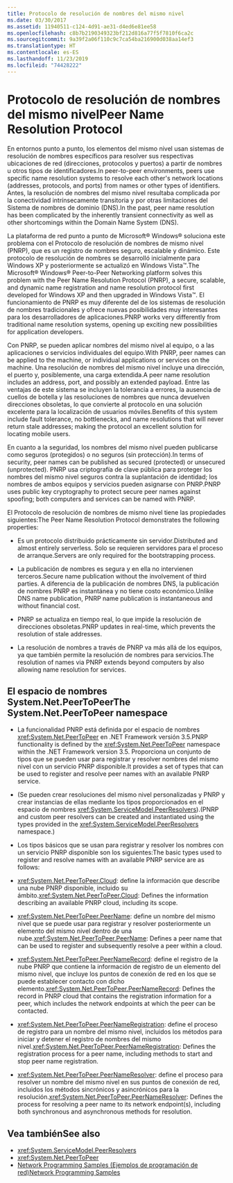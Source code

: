```yaml
---
title: Protocolo de resolución de nombres del mismo nivel
ms.date: 03/30/2017
ms.assetid: 11940511-c124-4d91-ae31-d4ed6e81ee58
ms.openlocfilehash: c8b7b2190349323bf212d816a77f5f7810f6ca2c
ms.sourcegitcommit: 9a39f2a06f110c9c7ca54ba216900d038aa14ef3
ms.translationtype: HT
ms.contentlocale: es-ES
ms.lasthandoff: 11/23/2019
ms.locfileid: "74428222"
---
```

# <a name="peer-name-resolution-protocol"></a><span data-ttu-id="2ec48-102">Protocolo de resolución de nombres del mismo nivel</span><span class="sxs-lookup"><span data-stu-id="2ec48-102">Peer Name Resolution Protocol</span></span>
<span data-ttu-id="2ec48-103">En entornos punto a punto, los elementos del mismo nivel usan sistemas de resolución de nombres específicos para resolver sus respectivas ubicaciones de red (direcciones, protocolos y puertos) a partir de nombres u otros tipos de identificadores.</span><span class="sxs-lookup"><span data-stu-id="2ec48-103">In peer-to-peer environments, peers use specific name resolution systems to resolve each other's network locations (addresses, protocols, and ports) from names or other types of identifiers.</span></span> <span data-ttu-id="2ec48-104">Antes, la resolución de nombres del mismo nivel resultaba complicada por la conectividad intrínsecamente transitoria y por otras limitaciones del Sistema de nombres de dominio (DNS).</span><span class="sxs-lookup"><span data-stu-id="2ec48-104">In the past, peer name resolution has been complicated by the inherently transient connectivity as well as other shortcomings within the Domain Name System (DNS).</span></span>  
  
 <span data-ttu-id="2ec48-105">La plataforma de red punto a punto de Microsoft® Windows® soluciona este problema con el Protocolo de resolución de nombres de mismo nivel (PNRP), que es un registro de nombres seguro, escalable y dinámico. Este protocolo de resolución de nombres se desarrolló inicialmente para Windows XP y posteriormente se actualizó en Windows Vista™.</span><span class="sxs-lookup"><span data-stu-id="2ec48-105">The Microsoft® Windows® Peer-to-Peer Networking platform solves this problem with the Peer Name Resolution Protocol (PNRP), a secure, scalable, and dynamic name registration and name resolution protocol first developed for Windows XP and then upgraded in Windows Vista™.</span></span> <span data-ttu-id="2ec48-106">El funcionamiento de PNRP es muy diferente del de los sistemas de resolución de nombres tradicionales y ofrece nuevas posibilidades muy interesantes para los desarrolladores de aplicaciones.</span><span class="sxs-lookup"><span data-stu-id="2ec48-106">PNRP works very differently from traditional name resolution systems, opening up exciting new possibilities for application developers.</span></span>  
  
 <span data-ttu-id="2ec48-107">Con PNRP, se pueden aplicar nombres del mismo nivel al equipo, o a las aplicaciones o servicios individuales del equipo.</span><span class="sxs-lookup"><span data-stu-id="2ec48-107">With PNRP, peer names can be applied to the machine, or individual applications or services on the machine.</span></span> <span data-ttu-id="2ec48-108">Una resolución de nombres del mismo nivel incluye una dirección, el puerto y, posiblemente, una carga extendida.</span><span class="sxs-lookup"><span data-stu-id="2ec48-108">A peer name resolution includes an address, port, and possibly an extended payload.</span></span> <span data-ttu-id="2ec48-109">Entre las ventajas de este sistema se incluyen la tolerancia a errores, la ausencia de cuellos de botella y las resoluciones de nombres que nunca devuelven direcciones obsoletas, lo que convierte al protocolo en una solución excelente para la localización de usuarios móviles.</span><span class="sxs-lookup"><span data-stu-id="2ec48-109">Benefits of this system include fault tolerance, no bottlenecks, and name resolutions that will never return stale addresses; making the protocol an excellent solution for locating mobile users.</span></span>  
  
 <span data-ttu-id="2ec48-110">En cuanto a la seguridad, los nombres del mismo nivel pueden publicarse como seguros (protegidos) o no seguros (sin protección).</span><span class="sxs-lookup"><span data-stu-id="2ec48-110">In terms of security, peer names can be published as secured (protected) or unsecured (unprotected).</span></span> <span data-ttu-id="2ec48-111">PNRP usa criptografía de clave pública para proteger los nombres del mismo nivel seguros contra la suplantación de identidad; los nombres de ambos equipos y servicios pueden asignarse con PNRP.</span><span class="sxs-lookup"><span data-stu-id="2ec48-111">PNRP uses public key cryptography to protect secure peer names against spoofing; both computers and services can be named with PNRP.</span></span>  
  
<span data-ttu-id="2ec48-112">El Protocolo de resolución de nombres de mismo nivel tiene las propiedades siguientes:</span><span class="sxs-lookup"><span data-stu-id="2ec48-112">The Peer Name Resolution Protocol demonstrates the following properties:</span></span>  
  
- <span data-ttu-id="2ec48-113">Es un protocolo distribuido prácticamente sin servidor.</span><span class="sxs-lookup"><span data-stu-id="2ec48-113">Distributed and almost entirely serverless.</span></span> <span data-ttu-id="2ec48-114">Solo se requieren servidores para el proceso de arranque.</span><span class="sxs-lookup"><span data-stu-id="2ec48-114">Servers are only required for the bootstrapping process.</span></span>  
  
- <span data-ttu-id="2ec48-115">La publicación de nombres es segura y en ella no intervienen terceros.</span><span class="sxs-lookup"><span data-stu-id="2ec48-115">Secure name publication without the involvement of third parties.</span></span> <span data-ttu-id="2ec48-116">A diferencia de la publicación de nombres DNS, la publicación de nombres PNRP es instantánea y no tiene costo económico.</span><span class="sxs-lookup"><span data-stu-id="2ec48-116">Unlike DNS name publication, PNRP name publication is instantaneous and without financial cost.</span></span>  
  
- <span data-ttu-id="2ec48-117">PNRP se actualiza en tiempo real, lo que impide la resolución de direcciones obsoletas.</span><span class="sxs-lookup"><span data-stu-id="2ec48-117">PNRP updates in real-time, which prevents the resolution of stale addresses.</span></span>  
  
- <span data-ttu-id="2ec48-118">La resolución de nombres a través de PNRP va más allá de los equipos, ya que también permite la resolución de nombres para servicios.</span><span class="sxs-lookup"><span data-stu-id="2ec48-118">The resolution of names via PNRP extends beyond computers by also allowing name resolution for services.</span></span>  
  
## <a name="the-systemnetpeertopeer-namespace"></a><span data-ttu-id="2ec48-119">El espacio de nombres System.Net.PeerToPeer</span><span class="sxs-lookup"><span data-stu-id="2ec48-119">The System.Net.PeerToPeer namespace</span></span>  
  
- <span data-ttu-id="2ec48-120">La funcionalidad PNRP está definida por el espacio de nombres <xref:System.Net.PeerToPeer> en .NET Framework versión 3.5.</span><span class="sxs-lookup"><span data-stu-id="2ec48-120">PNRP functionality is defined by the <xref:System.Net.PeerToPeer> namespace within the .NET Framework version 3.5.</span></span> <span data-ttu-id="2ec48-121">Proporciona un conjunto de tipos que se pueden usar para registrar y resolver nombres del mismo nivel con un servicio PNRP disponible.</span><span class="sxs-lookup"><span data-stu-id="2ec48-121">It provides a set of types that can be used to register and resolve peer names with an available PNRP service.</span></span>  
  
- <span data-ttu-id="2ec48-122">(Se pueden crear resoluciones del mismo nivel personalizadas y PNRP y crear instancias de ellas mediante los tipos proporcionados en el espacio de nombres <xref:System.ServiceModel.PeerResolvers>).</span><span class="sxs-lookup"><span data-stu-id="2ec48-122">(PNRP and custom peer resolvers can be created and instantiated using the types provided in the <xref:System.ServiceModel.PeerResolvers> namespace.)</span></span>  
  
- <span data-ttu-id="2ec48-123">Los tipos básicos que se usan para registrar y resolver los nombres con un servicio PNRP disponible son los siguientes:</span><span class="sxs-lookup"><span data-stu-id="2ec48-123">The basic types used to register and resolve names with an available PNRP service are as follows:</span></span>  
  
- <span data-ttu-id="2ec48-124"><xref:System.Net.PeerToPeer.Cloud>: define la información que describe una nube PNRP disponible, incluido su ámbito.</span><span class="sxs-lookup"><span data-stu-id="2ec48-124"><xref:System.Net.PeerToPeer.Cloud>: Defines the information describing an available PNRP cloud, including its scope.</span></span>  
  
- <span data-ttu-id="2ec48-125"><xref:System.Net.PeerToPeer.PeerName>: define un nombre del mismo nivel que se puede usar para registrar y resolver posteriormente un elemento del mismo nivel dentro de una nube.</span><span class="sxs-lookup"><span data-stu-id="2ec48-125"><xref:System.Net.PeerToPeer.PeerName>: Defines a peer name that can be used to register and subsequently resolve a peer within a cloud.</span></span>  
  
- <span data-ttu-id="2ec48-126"><xref:System.Net.PeerToPeer.PeerNameRecord>: define el registro de la nube PNRP que contiene la información de registro de un elemento del mismo nivel, que incluye los puntos de conexión de red en los que se puede establecer contacto con dicho elemento.</span><span class="sxs-lookup"><span data-stu-id="2ec48-126"><xref:System.Net.PeerToPeer.PeerNameRecord>: Defines the record in PNRP cloud that contains the registration information for a peer, which includes the network endpoints at which the peer can be contacted.</span></span>  
  
- <span data-ttu-id="2ec48-127"><xref:System.Net.PeerToPeer.PeerNameRegistration>: define el proceso de registro para un nombre del mismo nivel, incluidos los métodos para iniciar y detener el registro de nombres del mismo nivel.</span><span class="sxs-lookup"><span data-stu-id="2ec48-127"><xref:System.Net.PeerToPeer.PeerNameRegistration>: Defines the registration process for a peer name, including methods to start and stop peer name registration.</span></span>  
  
- <span data-ttu-id="2ec48-128"><xref:System.Net.PeerToPeer.PeerNameResolver>: define el proceso para resolver un nombre del mismo nivel en sus puntos de conexión de red, incluidos los métodos sincrónicos y asincrónicos para la resolución.</span><span class="sxs-lookup"><span data-stu-id="2ec48-128"><xref:System.Net.PeerToPeer.PeerNameResolver>: Defines the process for resolving a peer name to its network endpoint(s), including both synchronous and asynchronous methods for resolution.</span></span>  
  
## <a name="see-also"></a><span data-ttu-id="2ec48-129">Vea también</span><span class="sxs-lookup"><span data-stu-id="2ec48-129">See also</span></span>

- <xref:System.ServiceModel.PeerResolvers>
- <xref:System.Net.PeerToPeer>
- [<span data-ttu-id="2ec48-130">Network Programming Samples (Ejemplos de programación de red)</span><span class="sxs-lookup"><span data-stu-id="2ec48-130">Network Programming Samples</span></span>](network-programming-samples.md)

<!-- to-do: review sample links
- [PeerToPeer Technology Sample](https://go.microsoft.com/fwlink/?LinkID=179571)
-->
